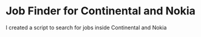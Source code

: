 # Job Finder for Continental and Nokia
 I created a script to search for jobs inside Continental and Nokia
